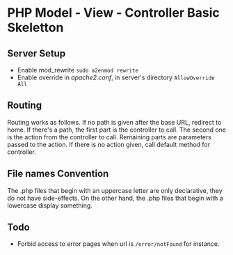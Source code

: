 # PHP Model - View - Controller Basic Skeletton

## Server Setup
- Enable mod_rewrite ```sudo a2enmod rewrite```
- Enable override in *apache2.conf*, in server's directory  ```AllowOverride All```

## Routing

Routing works as follows. If no path is given after the base URL, redirect to home.
If there's a path, the first part is the controller to call.
The second one is the action from the controller to call. Remaining parts are
parameters passed to the action. If there is no action given, call default method for controller.

## File names Convention

The .php files that begin with an uppercase letter are only declarative, they do not have side-effects.
On the other hand, the .php files that begin with a lowercase display something.

## Todo

- Forbid access to error pages when url is ```/error/notFound``` for instance.

